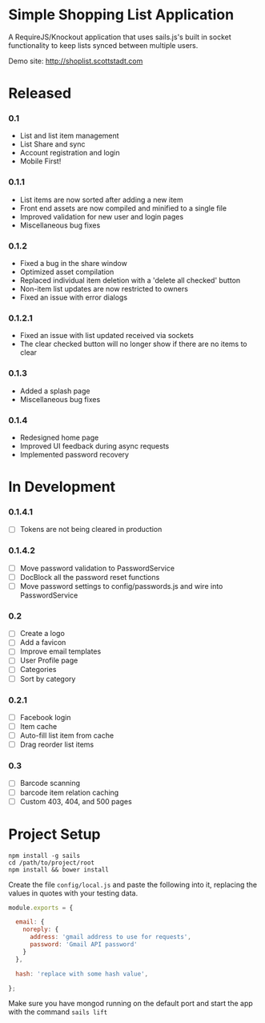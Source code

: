 Simple Shopping List Application
================================

A RequireJS/Knockout application that uses sails.js's built in socket functionality to keep lists synced between multiple users.

Demo site: http://shoplist.scottstadt.com

# Released

### 0.1

 - List and list item management
 - List Share and sync
 - Account registration and login
 - Mobile First!

### 0.1.1

 - List items are now sorted after adding a new item
 - Front end assets are now compiled and minified to a single file
 - Improved validation for new user and login pages
 - Miscellaneous bug fixes

### 0.1.2

 - Fixed a bug in the share window
 - Optimized asset compilation
 - Replaced individual item deletion with a 'delete all checked' button
 - Non-item list updates are now restricted to owners
 - Fixed an issue with error dialogs

### 0.1.2.1

 - Fixed an issue with list updated received via sockets
 - The clear checked button will no longer show if there are no items to clear

### 0.1.3

 - Added a splash page
 - Miscellaneous bug fixes

### 0.1.4

 - Redesigned home page
 - Improved UI feedback during async requests
 - Implemented password recovery

# In Development

### 0.1.4.1

 - [ ] Tokens are not being cleared in production

### 0.1.4.2

 - [ ] Move password validation to PasswordService
 - [ ] DocBlock all the password reset functions
 - [ ] Move password settings to config/passwords.js and wire into PasswordService

### 0.2

 - [ ] Create a logo
 - [ ] Add a favicon
 - [ ] Improve email templates
 - [ ] User Profile page
 - [ ] Categories
 - [ ] Sort by category

### 0.2.1

 - [ ] Facebook login
 - [ ] Item cache
 - [ ] Auto-fill list item from cache
 - [ ] Drag reorder list items

### 0.3

 - [ ] Barcode scanning
 - [ ] barcode item relation caching
 - [ ] Custom 403, 404, and 500 pages

# Project Setup

```
npm install -g sails
cd /path/to/project/root
npm install && bower install
```

Create the file `config/local.js` and paste the following into it, replacing the values in quotes with your testing data.

```javascript
module.exports = {

  email: {
    noreply: {
      address: 'gmail address to use for requests',
      password: 'Gmail API password'
    }
  },

  hash: 'replace with some hash value',

};
```

Make sure you have mongod running on the default port and start the app with the command `sails lift`


